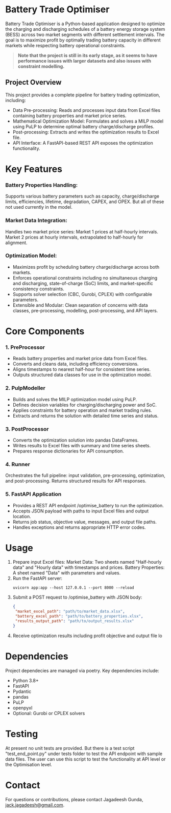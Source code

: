 # Battery Trade Optimiser
Battery Trade Optimiser is a Python-based application designed to optimize the charging and discharging 
schedules of a battery energy storage system (BESS) across two market segments with different settlement intervals.
The goal is to maximize profit by optimally trading battery capacity in different markets while 
respecting battery operational constraints.  

> **Note that the project is still in its early stage, as it seems to have performance issues with larger datasets and 
> also issues with constraint modelling.**

## Project Overview
This project provides a complete pipeline for battery trading optimization, including:
- Data Pre-processing: Reads and processes input data from Excel files containing battery properties and 
  market price series.
- Mathematical Optimization Model: Formulates and solves a MILP model 
  using PuLP to determine optimal battery charge/discharge profiles.
- Post-processing: Extracts and writes the optimization results to Excel file.
- API Interface: A FastAPI-based REST API exposes the optimization functionality.
 
# Key Features
### Battery Properties Handling: 
Supports various battery parameters such as capacity, charge/discharge limits, 
efficiencies, lifetime, degradation, CAPEX, and OPEX. But all of these not used currently in the model.
###  Market Data Integration: 
Handles two market price series:
Market 1 prices at half-hourly intervals.
Market 2 prices at hourly intervals, extrapolated to half-hourly for alignment.
### Optimization Model:
- Maximizes profit by scheduling battery charge/discharge across both markets.
- Enforces operational constraints including no simultaneous charging and discharging, state-of-charge (SoC) limits, and market-specific consistency constraints.
- Supports solver selection (CBC, Gurobi, CPLEX) with configurable parameters.
- Extensible and Modular: Clean separation of concerns with data classes, pre-processing, modelling, post-processing, and API layers.
 
# Core Components
### 1. PreProcessor
- Reads battery properties and market price data from Excel files.
- Converts and cleans data, including efficiency conversions.
- Aligns timestamps to nearest half-hour for consistent time series.
- Outputs structured data classes for use in the optimization model.
### 2. PulpModeller
- Builds and solves the MILP optimization model using PuLP.
- Defines decision variables for charging/discharging power and SoC.
- Applies constraints for battery operation and market trading rules.
- Extracts and returns the solution with detailed time series and status.
### 3. PostProcessor
- Converts the optimization solution into pandas DataFrames.
- Writes results to Excel files with summary and time series sheets.
- Prepares response dictionaries for API consumption.
### 4. Runner
Orchestrates the full pipeline: input validation, pre-processing, optimization, and post-processing.
Returns structured results for API responses.
### 5. FastAPI Application
- Provides a REST API endpoint /optimise_battery to run the optimization.
- Accepts JSON payload with paths to input Excel files and output location.
- Returns job status, objective value, messages, and output file paths.
- Handles exceptions and returns appropriate HTTP error codes.
 
# Usage
1. Prepare input Excel files:
Market Data: Two sheets named "Half-hourly data" and "Hourly data" with timestamps and prices.
Battery Properties: A sheet named "Data" with parameters and values.
2. Run the FastAPI server: 
    ```shell
    uvicorn app:app --host 127.0.0.1 --port 8000 --reload
    ```
3. Submit a POST request to /optimise_battery with JSON body:
    ```json
   {
     "market_excel_path": "path/to/market_data.xlsx",
     "battery_excel_path": "path/to/battery_properties.xlsx",
     "results_output_path": "path/to/output_results.xlsx"
   }
   ```   
4. Receive optimization results including profit objective and output file lo

# Dependencies
Project dependecies are managed via poetry. Key dependencies include:
- Python 3.8+
- FastAPI
- Pydantic
- pandas
- PuLP
- openpyxl
- Optional: Gurobi or CPLEX solvers 
 
# Testing
At present no unit tests are provided.
But there is a test script "test_end_point.py" under tests folder to test the API endpoint with sample data files.
The user can use this script to test the functionality at API level or the Optimisation level.
 
 # Contact
For questions or contributions, please contact Jagadeesh Gunda, jack.jagadeesh@gmail.com.
 
